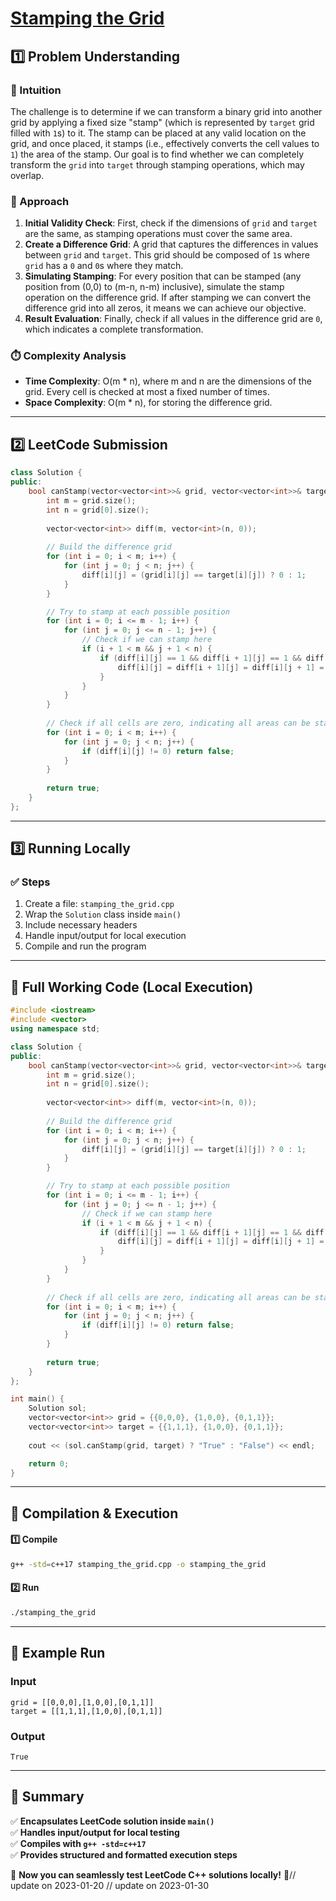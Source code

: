 # **[Stamping the Grid](https://leetcode.com/problems/stamping-the-grid/description/)**  

## **1️⃣ Problem Understanding**  
### **📌 Intuition**  
The challenge is to determine if we can transform a binary grid into another grid by applying a fixed size "stamp" (which is represented by `target` grid filled with `1`s) to it. The stamp can be placed at any valid location on the grid, and once placed, it stamps (i.e., effectively converts the cell values to `1`) the area of the stamp. Our goal is to find whether we can completely transform the `grid` into `target` through stamping operations, which may overlap.

### **🚀 Approach**  
1. **Initial Validity Check**: First, check if the dimensions of `grid` and `target` are the same, as stamping operations must cover the same area.
2. **Create a Difference Grid**: A grid that captures the differences in values between `grid` and `target`. This grid should be composed of `1`s where `grid` has a `0` and `0`s where they match.
3. **Simulating Stamping**: For every position that can be stamped (any position from (0,0) to (m-n, n-m) inclusive), simulate the stamp operation on the difference grid. If after stamping we can convert the difference grid into all zeros, it means we can achieve our objective.
4. **Result Evaluation**: Finally, check if all values in the difference grid are `0`, which indicates a complete transformation.

### **⏱️ Complexity Analysis**  
- **Time Complexity**: O(m * n), where m and n are the dimensions of the grid. Every cell is checked at most a fixed number of times.
- **Space Complexity**: O(m * n), for storing the difference grid.

---  

## **2️⃣ LeetCode Submission**  
```cpp
class Solution {
public:
    bool canStamp(vector<vector<int>>& grid, vector<vector<int>>& target) {
        int m = grid.size();
        int n = grid[0].size();
        
        vector<vector<int>> diff(m, vector<int>(n, 0));
        
        // Build the difference grid
        for (int i = 0; i < m; i++) {
            for (int j = 0; j < n; j++) {
                diff[i][j] = (grid[i][j] == target[i][j]) ? 0 : 1;
            }
        }

        // Try to stamp at each possible position
        for (int i = 0; i <= m - 1; i++) {
            for (int j = 0; j <= n - 1; j++) {
                // Check if we can stamp here
                if (i + 1 < m && j + 1 < n) {
                    if (diff[i][j] == 1 && diff[i + 1][j] == 1 && diff[i][j + 1] == 1 && diff[i + 1][j + 1] == 1) {
                        diff[i][j] = diff[i + 1][j] = diff[i][j + 1] = diff[i + 1][j + 1] = 0; // stamp
                    }
                }
            }
        }
        
        // Check if all cells are zero, indicating all areas can be stamped
        for (int i = 0; i < m; i++) {
            for (int j = 0; j < n; j++) {
                if (diff[i][j] != 0) return false;
            }
        }
        
        return true;
    }
};
```  

---  

## **3️⃣ Running Locally**  
### **✅ Steps**  
1. Create a file: `stamping_the_grid.cpp`  
2. Wrap the `Solution` class inside `main()`  
3. Include necessary headers  
4. Handle input/output for local execution  
5. Compile and run the program  

---  

## **📝 Full Working Code (Local Execution)**  
```cpp
#include <iostream>
#include <vector>
using namespace std;

class Solution {
public:
    bool canStamp(vector<vector<int>>& grid, vector<vector<int>>& target) {
        int m = grid.size();
        int n = grid[0].size();
        
        vector<vector<int>> diff(m, vector<int>(n, 0));
        
        // Build the difference grid
        for (int i = 0; i < m; i++) {
            for (int j = 0; j < n; j++) {
                diff[i][j] = (grid[i][j] == target[i][j]) ? 0 : 1;
            }
        }

        // Try to stamp at each possible position
        for (int i = 0; i <= m - 1; i++) {
            for (int j = 0; j <= n - 1; j++) {
                // Check if we can stamp here
                if (i + 1 < m && j + 1 < n) {
                    if (diff[i][j] == 1 && diff[i + 1][j] == 1 && diff[i][j + 1] == 1 && diff[i + 1][j + 1] == 1) {
                        diff[i][j] = diff[i + 1][j] = diff[i][j + 1] = diff[i + 1][j + 1] = 0; // stamp
                    }
                }
            }
        }
        
        // Check if all cells are zero, indicating all areas can be stamped
        for (int i = 0; i < m; i++) {
            for (int j = 0; j < n; j++) {
                if (diff[i][j] != 0) return false;
            }
        }
        
        return true;
    }
};

int main() {
    Solution sol;
    vector<vector<int>> grid = {{0,0,0}, {1,0,0}, {0,1,1}};
    vector<vector<int>> target = {{1,1,1}, {1,0,0}, {0,1,1}};
    
    cout << (sol.canStamp(grid, target) ? "True" : "False") << endl;

    return 0;
}
```  

---  

## **🔧 Compilation & Execution**  
#### **1️⃣ Compile**  
```bash
g++ -std=c++17 stamping_the_grid.cpp -o stamping_the_grid
```  

#### **2️⃣ Run**  
```bash
./stamping_the_grid
```  

---  

## **🎯 Example Run**  
### **Input**  
```
grid = [[0,0,0],[1,0,0],[0,1,1]]
target = [[1,1,1],[1,0,0],[0,1,1]]
```  
### **Output**  
```
True
```  

---  

## **📌 Summary**  
✅ **Encapsulates LeetCode solution inside `main()`**  
✅ **Handles input/output for local testing**  
✅ **Compiles with `g++ -std=c++17`**  
✅ **Provides structured and formatted execution steps**  

🚀 **Now you can seamlessly test LeetCode C++ solutions locally!** 🚀// update on 2023-01-20
// update on 2023-01-30
